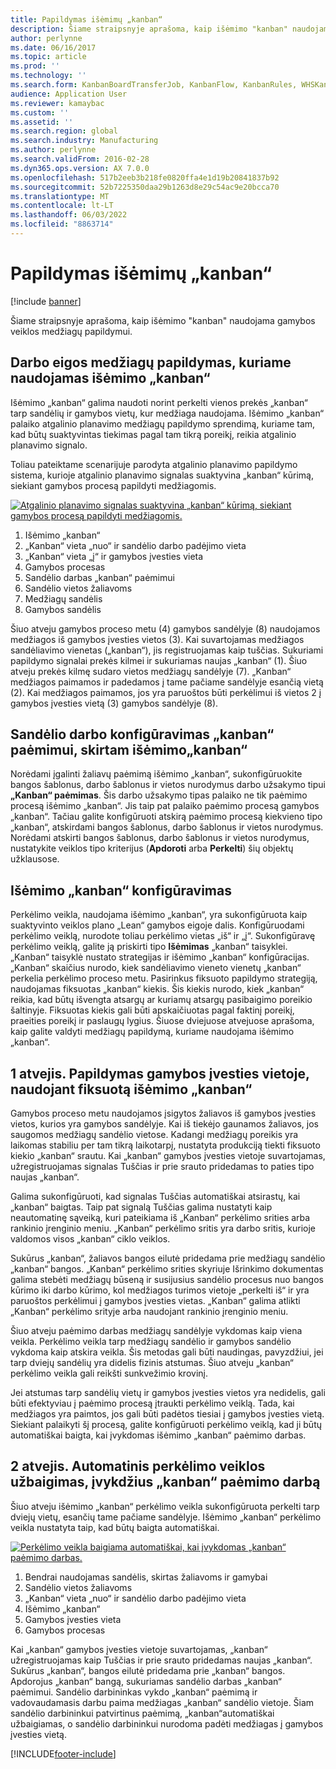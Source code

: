 ```yaml
---
title: Papildymas išėmimų „kanban“
description: Šiame straipsnyje aprašoma, kaip išėmimo "kanban" naudojama gamybos veiklos medžiagų papildymui.
author: perlynne
ms.date: 06/16/2017
ms.topic: article
ms.prod: ''
ms.technology: ''
ms.search.form: KanbanBoardTransferJob, KanbanFlow, KanbanRules, WHSKanbanWaveTable, WHSKanbanWaveTableListPage
audience: Application User
ms.reviewer: kamaybac
ms.custom: ''
ms.assetid: ''
ms.search.region: global
ms.search.industry: Manufacturing
ms.author: perlynne
ms.search.validFrom: 2016-02-28
ms.dyn365.ops.version: AX 7.0.0
ms.openlocfilehash: 517b2eeb3b218fe0820ffa4e1d19b20841837b92
ms.sourcegitcommit: 52b7225350daa29b1263d8e29c54ac9e20bcca70
ms.translationtype: MT
ms.contentlocale: lt-LT
ms.lasthandoff: 06/03/2022
ms.locfileid: "8863714"
---
```

# <a name="replenishment-with-withdrawal-kanbans"></a>Papildymas išėmimų „kanban“

[!include [banner](../includes/banner.md)]

Šiame straipsnyje aprašoma, kaip išėmimo "kanban" naudojama gamybos veiklos medžiagų papildymui.

## <a name="workflow-for-material-replenishment-that-uses-the-withdrawal-kanban"></a>Darbo eigos medžiagų papildymas, kuriame naudojamas išėmimo „kanban“

Išėmimo „kanban“ galima naudoti norint perkelti vienos prekės „kanban“ tarp sandėlių ir gamybos vietų, kur medžiaga naudojama. Išėmimo „kanban“ palaiko atgalinio planavimo medžiagų papildymo sprendimą, kuriame tam, kad būtų suaktyvintas tiekimas pagal tam tikrą poreikį, reikia atgalinio planavimo signalo. 

Toliau pateiktame scenarijuje parodyta atgalinio planavimo papildymo sistema, kurioje atgalinio planavimo signalas suaktyvina „kanban“ kūrimą, siekiant gamybos procesą papildyti medžiagomis. 

[![Atgalinio planavimo signalas suaktyvina „kanban“ kūrimą, siekiant gamybos procesą papildyti medžiagomis.](./media/material-replenishment-with-withdrawal-kanban.png)](./media/material-replenishment-with-withdrawal-kanban.png)

1.  Išėmimo „kanban“
2.  „Kanban“ vieta „nuo“ ir sandėlio darbo padėjimo vieta
3.  „Kanban“ vieta „į“ ir gamybos įvesties vieta
4.  Gamybos procesas
5.  Sandėlio darbas „kanban“ paėmimui
6.  Sandėlio vietos žaliavoms
7.  Medžiagų sandėlis
8.  Gamybos sandėlis

Šiuo atveju gamybos proceso metu (4) gamybos sandėlyje (8) naudojamos medžiagos iš gamybos įvesties vietos (3). Kai suvartojamas medžiagos sandėliavimo vienetas („kanban“), jis registruojamas kaip tuščias. Sukuriami papildymo signalai prekės kilmei ir sukuriamas naujas „kanban“ (1). Šiuo atveju prekės kilmę sudaro vietos medžiagų sandėlyje (7). „Kanban“ medžiagos paimamos ir padedamos į tame pačiame sandėlyje esančią vietą (2). Kai medžiagos paimamos, jos yra paruoštos būti perkėlimui iš vietos 2 į gamybos įvesties vietą (3) gamybos sandėlyje (8).

## <a name="configure-warehouse-work-for-kanban-picking-for-the-withdrawal-kanban"></a>Sandėlio darbo konfigūravimas „kanban“ paėmimui, skirtam išėmimo„kanban“

Norėdami įgalinti žaliavų paėmimą išėmimo „kanban“, sukonfigūruokite bangos šablonus, darbo šablonus ir vietos nurodymus darbo užsakymo tipui **„Kanban“ paėmimas**. Šis darbo užsakymo tipas palaiko ne tik paėmimo procesą išėmimo „kanban“. Jis taip pat palaiko paėmimo procesą gamybos „kanban“. Tačiau galite konfigūruoti atskirą paėmimo procesą kiekvieno tipo „kanban“, atskirdami bangos šablonus, darbo šablonus ir vietos nurodymus. Norėdami atskirti bangos šablonus, darbo šablonus ir vietos nurodymus, nustatykite veiklos tipo kriterijus (**Apdoroti** arba **Perkelti**) šių objektų užklausose.

## <a name="configure-the-withdrawal-kanban"></a>Išėmimo „kanban“ konfigūravimas

Perkėlimo veikla, naudojama išėmimo „kanban“, yra sukonfigūruota kaip suaktyvinto veiklos plano „Lean“ gamybos eigoje dalis. Konfigūruodami perkėlimo veiklą, nurodote toliau perkėlimo vietas „iš“ ir „į“. Sukonfigūravę perkėlimo veiklą, galite ją priskirti tipo **Išėmimas** „kanban“ taisyklei. „Kanban“ taisyklė nustato strategijas ir išėmimo „kanban“ konfigūracijas. „Kanban“ skaičius nurodo, kiek sandėliavimo vieneto vienetų „kanban“ perkelia perkėlimo proceso metu. Pasirinkus fiksuoto papildymo strategiją, naudojamas fiksuotas „kanban“ kiekis. Šis kiekis nurodo, kiek „kanban“ reikia, kad būtų išvengta atsargų ar kuriamų atsargų pasibaigimo poreikio šaltinyje. Fiksuotas kiekis gali būti apskaičiuotas pagal faktinį poreikį, praeities poreikį ir paslaugų lygius. Šiuose dviejuose atvejuose aprašoma, kaip galite valdyti medžiagų papildymą, kuriame naudojama išėmimo „kanban“.

## <a name="scenario-1-replenish-a-production-input-location-by-using-a-fixed-withdrawal-kanban"></a>1 atvejis. Papildymas gamybos įvesties vietoje, naudojant fiksuotą išėmimo „kanban“

Gamybos proceso metu naudojamos įsigytos žaliavos iš gamybos įvesties vietos, kurios yra gamybos sandėlyje. Kai iš tiekėjo gaunamos žaliavos, jos saugomos medžiagų sandėlio vietose. Kadangi medžiagų poreikis yra laikomas stabiliu per tam tikrą laikotarpį, nustatyta produkciją tiekti fiksuoto kiekio „kanban“ srautu. Kai „kanban“ gamybos įvesties vietoje suvartojamas, užregistruojamas signalas Tuščias ir prie srauto pridedamas to paties tipo naujas „kanban“. 

Galima sukonfigūruoti, kad signalas Tuščias automatiškai atsirastų, kai „kanban“ baigtas. Taip pat signalą Tuščias galima nustatyti kaip neautomatinę sąveiką, kuri pateikiama iš „Kanban“ perkėlimo srities arba rankinio įrenginio meniu. „Kanban“ perkėlimo sritis yra darbo sritis, kurioje valdomos visos „kanban“ ciklo veiklos. 

Sukūrus „kanban“, žaliavos bangos eilutė pridedama prie medžiagų sandėlio „kanban“ bangos. „Kanban“ perkėlimo srities skyriuje Išrinkimo dokumentas galima stebėti medžiagų būseną ir susijusius sandėlio procesus nuo bangos kūrimo iki darbo kūrimo, kol medžiagos turimos vietoje „perkelti iš“ ir yra paruoštos perkėlimui į gamybos įvesties vietas. „Kanban“ galima atlikti „Kanban“ perkėlimo srityje arba naudojant rankinio įrenginio meniu. 

Šiuo atveju paėmimo darbas medžiagų sandėlyje vykdomas kaip viena veikla. Perkėlimo veikla tarp medžiagų sandėlio ir gamybos sandėlio vykdoma kaip atskira veikla. Šis metodas gali būti naudingas, pavyzdžiui, jei tarp dviejų sandėlių yra didelis fizinis atstumas. Šiuo atveju „kanban“ perkėlimo veikla gali reikšti sunkvežimio krovinį. 

Jei atstumas tarp sandėlių vietų ir gamybos įvesties vietos yra nedidelis, gali būti efektyviau į paėmimo procesą įtraukti perkėlimo veiklą. Tada, kai medžiagos yra paimtos, jos gali būti padėtos tiesiai į gamybos įvesties vietą. Siekiant palaikyti šį procesą, galite konfigūruoti perkėlimo veiklą, kad ji būtų automatiškai baigta, kai įvykdomas išėmimo „kanban“ paėmimo darbas.

## <a name="scenario-2-automatically-complete-the-transfer-activity-when-kanban-picking-work-is-processed"></a>2 atvejis. Automatinis perkėlimo veiklos užbaigimas, įvykdžius „kanban“ paėmimo darbą

Šiuo atveju išėmimo „kanban“ perkėlimo veikla sukonfigūruota perkelti tarp dviejų vietų, esančių tame pačiame sandėlyje. Išėmimo „kanban“ perkėlimo veikla nustatyta taip, kad būtų baigta automatiškai. 

[![Perkėlimo veikla baigiama automatiškai, kai įvykdomas „kanban“ paėmimo darbas.](./media/transfer-activities-when-processing-kanban-picking.png)](./media/transfer-activities-when-processing-kanban-picking.png)

1.  Bendrai naudojamas sandėlis, skirtas žaliavoms ir gamybai
2.  Sandėlio vietos žaliavoms
3.  „Kanban“ vieta „nuo“ ir sandėlio darbo padėjimo vieta
4.  Išėmimo „kanban“
5.  Gamybos įvesties vieta
6.  Gamybos procesas

Kai „kanban“ gamybos įvesties vietoje suvartojamas, „kanban“ užregistruojamas kaip Tuščias ir prie srauto pridedamas naujas „kanban“. Sukūrus „kanban“, bangos eilutė pridedama prie „kanban“ bangos. Apdorojus „kanban“ bangą, sukuriamas sandėlio darbas „kanban“ paėmimui. Sandėlio darbininkas vykdo „kanban“ paėmimą ir vadovaudamasis darbu paima medžiagas „kanban“ sandėlio vietoje. Šiam sandėlio darbininkui patvirtinus paėmimą, „kanban“automatiškai užbaigiamas, o sandėlio darbininkui nurodoma padėti medžiagas į gamybos įvesties vietą.



[!INCLUDE[footer-include](../../includes/footer-banner.md)]